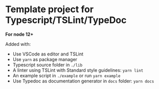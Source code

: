 # Template project for Typescript/TSLint/TypeDoc

**For node 12+**

Added with:
* Use VSCode as editor and TSLint 
* Use `yarn` as package manager
* Typescript source folder in `./lib`
* A linter using TSLint with Standard style guidelines: `yarn lint`
* An example script in `./example` or run `yarn example`
* Use Typedoc as documentation generator in `docs` folder: `yarn docs`